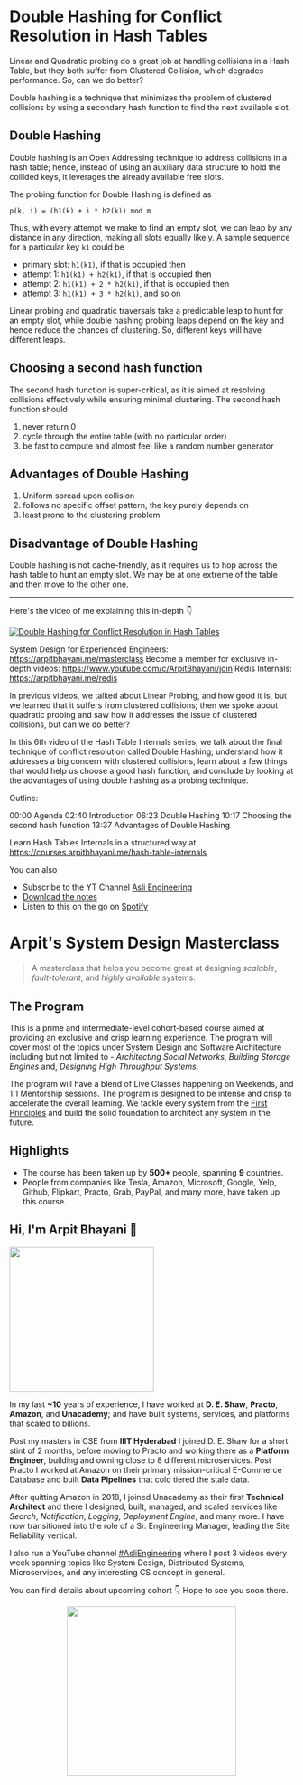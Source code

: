 Double Hashing for Conflict Resolution in Hash Tables
===


Linear and Quadratic probing do a great job at handling collisions in a Hash Table, but they both suffer from Clustered Collision, which degrades performance. So, can we do better?

Double hashing is a technique that minimizes the problem of clustered collisions by using a secondary hash function to find the next available slot.

## Double Hashing

Double hashing is an Open Addressing technique to address collisions in a hash table; hence, instead of using an auxiliary data structure to hold the collided keys, it leverages the already available free slots.

The probing function for Double Hashing is defined as

```
p(k, i) = (h1(k) + i * h2(k)) mod m
```

Thus, with every attempt we make to find an empty slot, we can leap by any distance in any direction, making all slots equally likely. A sample sequence for a particular key `k1` could be

- primary slot: `h1(k1)`, if that is occupied then
- attempt 1: `h1(k1) + h2(k1)`, if that is occupied then
- attempt 2: `h1(k1) + 2 * h2(k1)`, if that is occupied then
- attempt 3: `h1(k1) + 3 * h2(k1)`, and so on

Linear probing and quadratic traversals take a predictable leap to hunt for an empty slot, while double hashing probing leaps depend on the key and hence reduce the chances of clustering. So, different keys will have different leaps.

## Choosing a second hash function

The second hash function is super-critical, as it is aimed at resolving collisions effectively while ensuring minimal clustering. The second hash function should

1. never return 0
2. cycle through the entire table (with no particular order)
3. be fast to compute and almost feel like a random number generator

## Advantages of Double Hashing

1. Uniform spread upon collision
2. follows no specific offset pattern, the key purely depends on
3. least prone to the clustering problem

## Disadvantage of Double Hashing

Double hashing is not cache-friendly, as it requires us to hop across the hash table to hunt an empty slot. We may be at one extreme of the table and then move to the other one.
<hr />


<p>Here's the video of me explaining this in-depth 👇‍</p>

[![Double Hashing for Conflict Resolution in Hash Tables](https://i.ytimg.com/vi/wV4K6fo0T58/mqdefault.jpg)](https://www.youtube.com/watch?v=wV4K6fo0T58)

System Design for Experienced Engineers: https://arpitbhayani.me/masterclass
Become a member for exclusive in-depth videos: https://www.youtube.com/c/ArpitBhayani/join
Redis Internals: https://arpitbhayani.me/redis

In previous videos, we talked about Linear Probing, and how good it is, but we learned that it suffers from clustered collisions; then we spoke about quadratic probing and saw how it addresses the issue of clustered collisions, but can we do better?

In this 6th video of the Hash Table Internals series, we talk about the final technique of conflict resolution called Double Hashing; understand how it addresses a big concern with clustered collisions, learn about a few things that would help us choose a good hash function, and conclude by looking at the advantages of using double hashing as a probing technique.

Outline:

00:00 Agenda
02:40 Introduction
06:23 Double Hashing
10:17 Choosing the second hash function
13:37 Advantages of Double Hashing

Learn Hash Tables Internals in a structured way at https://courses.arpitbhayani.me/hash-table-internals

You can also
 - Subscribe to the YT Channel [Asli Engineering](https://youtube.com/c/ArpitBhayani)
 - [Download the notes](https://drive.google.com/file/d/1EbFM7ZleP4Gwsq14moI7kbQMXJSEdj5D/view?usp=sharing)
 - Listen to this on the go on [Spotify](https://open.spotify.com/show/7qMoamm2iZQrsPVm6IQLoD)

# Arpit's System Design Masterclass

> A masterclass that helps you become great at designing _scalable_, _fault-tolerant_, and _highly available_ systems.

## The Program

This is a prime and intermediate-level cohort-based course aimed at providing an exclusive and crisp learning experience. The program will cover most of the topics under System Design and Software Architecture including but not limited to - _Architecting Social Networks_, _Building Storage Engines_ and, _Designing High Throughput Systems_.

The program will have a blend of Live Classes happening on Weekends, and 1:1 Mentorship sessions. The program is designed to be intense and crisp to accelerate the overall learning. We tackle every system from the [First Principles](https://en.wikipedia.org/wiki/First_principle) and build the solid foundation to architect any system in the future.


## Highlights

 - The course has been taken up by __500+__ people, spanning __9__ countries.
 - People from companies like Tesla, Amazon, Microsoft, Google, Yelp, Github, Flipkart, Practo, Grab, PayPal, and many more, have taken up this course.


## Hi, I'm Arpit Bhayani 👋

<img width="256px" src="https://arpitbhayani.me/static/img/arpit.jpg" />

In my last **~10** years of experience, I have worked at **D. E. Shaw**, **Practo**, **Amazon**, and **Unacademy**; and have built systems, services, and platforms that scaled to billions.

Post my masters in CSE from **IIIT Hyderabad** I joined D. E. Shaw for a short stint of 2 months, before moving to Practo and working there as a **Platform Engineer**, building and owning close to 8 different microservices. Post Practo I worked at Amazon on their primary mission-critical E-Commerce Database and built **Data Pipelines** that cold tiered the stale data.

After quitting Amazon in 2018, I joined Unacademy as their first **Technical Architect** and there I designed, built, managed, and scaled services like _Search_, _Notification_, _Logging_, _Deployment Engine_, and many more. I have now transitioned into the role of a Sr. Engineering Manager, leading the Site Reliability vertical.

I also run a YouTube channel [#AsliEngineering](https://www.youtube.com/c/ArpitBhayani) where I post 3 videos every week spanning topics like System Design, Distributed Systems, Microservices, and any interesting CS concept in general.

You can find details about upcoming cohort 👇‍ Hope to see you soon there.

<center>
<a target="_blank" href="https://arpitbhayani.me/masterclass">
<img src="https://user-images.githubusercontent.com/4745789/137859181-d4499cf4-ce65-4466-8b88-a078ece0f081.PNG" width="300px" />
</a>
</center>